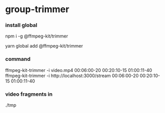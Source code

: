# group-trimmer

### install global

npm i -g @ffmpeg-kit/trimmer

yarn global add @ffmpeg-kit/trimmer

### command

ffmpeg-kit-trimmer -i video.mp4 00:06:00-20 00:20:10-15 01:00:11-40
ffmpeg-kit-trimmer -i http://localhost:3000/stream 00:06:00-20 00:20:10-15 01:00:11-40

### video fragments in

./tmp
